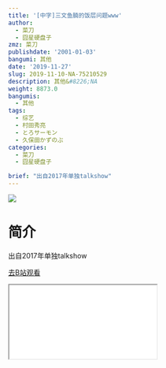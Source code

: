 ```yaml
---
title: '[中字]三文鱼腩的饭层问题www'
author:
  - 菜刀
  - 囧星硬盘子
zmz: 菜刀
publishdate: '2001-01-03'
bangumi: 其他
date: '2019-11-27'
slug: 2019-11-10-NA-75210529
description: 其他&#8226;NA
weight: 8873.0
bangumis:
  - 其他
tags:
  - 综艺
  - 村田秀亮
  - とろサーモン
  - 久保田かずのぶ
categories:
  - 菜刀
  - 囧星硬盘子

brief: "出自2017年单独talkshow"
---
```

![](https://raw.githubusercontent.com/tcgriffith/owaraisite/master/static/tmpimg/671caf3a822c99136c8fce5697a2baaae1de8f76.jpg.480.jpg)
# 简介  
出自2017年单独talkshow  

[去B站观看](https://www.bilibili.com/video/av75210529/)
<div class ="resp-container"><iframe class="testiframe" src="//player.bilibili.com/player.html?aid=75210529"", scrolling="no", allowfullscreen="true" > </iframe></div> 
